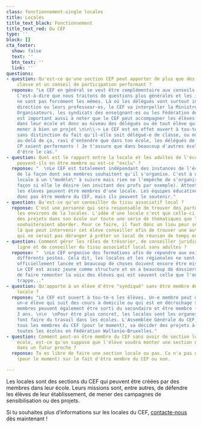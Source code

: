```yaml
---
class: fonctionnement-single locales
title: Locales
title_text_black: Fonctionnement
title_text_red: Du CEF
type: ''
block: []
cta_footer:
  show: false
  text: ''
  btn_text: ''
  link: ''
questions:
- question: Qu'est-ce qu'une section CEF peut apporter de plus que des délégués de
    classe et un conseil de participation performant ?
  reponse: "Le CEF en général se veut être complémentaire aux conseils de délégués.
    C'est-à-dire que nous traitons de questions plus générales et les interlocuteurs-trices
    ne sont pas forcément les mêmes. Là où les délégués vont surtout interpeller leur
    direction ou leurs professeur-es, le CEF va interpeller la Ministre, les Pouvoirs
    Organisateurs, les syndicats des enseignant-es ou les Fédération de Parents. Il
    est important aussi à noter que le CEF peut accompagner les élèves pour des projets
    dans leur école et donc au niveau des délégués ou de tout élève qui souhaiterait
    mener à bien un projet \n\n\\-> Le CEF est en effet ouvert à tou-te-s les élèves
    sans distinction du fait qu'il-elle soit délégué-e de classe, ou non.\n\n  \nMais
    au-delà de ça, ravi d'entendre que dans ton école, les délégués de classe et le
    CP soient performants ! Je t'assure que dans beaucoup d'autres écoles, c'est loin
    d'être le cas."
- question: Quel est le rapport entre la locale et les adultes de l'école, des professeurs
    peuvent-ils en être membre ou est-ce "exclu" ?
  reponse: "  \nLe CEF est totalement indépendant des instances de l'école et s'organisent
    de la façon dont ses membres souhaitent qu'il s'organise. C'est à dire que la
    locale à un \"modèle\" à suivre mais rien ne l'empêche de s'organiser d'une certaine
    façon si elle le désire (en invitant des profs par exemple). Attention que seul-es
    les élèves peuvent être membres d'une locale. Les équipes éducatives ne peuvent
    donc pas être membre du CEF, mais ils peuvent le soutenir."
- question: Qu'est-ce qu'un conseiller du tissu associatif local ?
  reponse: C'est une personne qui sera responsable de trouver des partenaires dans
    les environs de la locales. L'idée d'une locale c'est que celle-ci puisse mener
    des projets dans son école sur toute une série de thématiques que les membres
    souhaiteraient aborder. Pour ce faire, il faut donc un lieu pour se réunir, c'est
    là que peut intervenir cet élève conseiller afin de trouver une autre association
    qui ne serait pas déranger à prêter un local de réunion de temps en temps.
- question: Comment gérer les rôles de trésorier, de conseiller juridique de première
    ligne et de conseiller du tissu associatif local sans adultes ?
  reponse: "  \nLe CEF organise des formations afin de répondre aux exigences de ces
    différents postes. Cela dit, les locales et les régionales ne sont pas encore
    officiellement lancée et beaucoup de choses doivent encore être mise sur pied.
    Le CEF est assez jeune comme structure et on a beaucoup de dossiers à gérer afin
    de faire remonter la voix des élèves qui est souvent celle que l'on passe à la
    trappe..."
- question: Qu'apporte à un élève d'être "syndiqué" sans être membre de la section
    locale ?
  reponse: "Le CEF est ouvert à tou-te-s les élèves. Un-e membre peut donc aussi être
    un-e élève qui suit des cours à domicile ou qui est en décrochage scolaire. Nos
    membres peuvent également être sorti du secondaire et être membre (effectif) pour
    3 ans. \n\n  \nPour être plus concret, les locales sont les organes du CEF qui
    font faire du travail dans les écoles. L'Assemblée Générale du CEF, composée de
    tous les membres du CEF (pour le moment), va décider des projets à mener pour
    toutes les écoles en Fédération Wallonie-Bruxelles."
- question: Comment peut-on être membre du CEF sans avoir de section locale dans son
    école, est-ce qu'on suppose que l'élève voudra monter une section dans son école
    dans un futur proche ?
  reponse: Tu es libre de faire une section locale ou pas. Ca n'a pas d'influence
    (pour le moment) sur le fait d'être membre du CEF ou non.

---
```

Les locales sont des sections du CEF qui peuvent être créées par des membres dans leur école. Leurs missions sont, entre autres, de défendre les élèves de leur établissement, de mener des campagnes de sensibilisation ou des projets.

Si tu souhaites plus d’informations sur les locales du CEF, [contacte-nous](/contact/) dès maintenant !